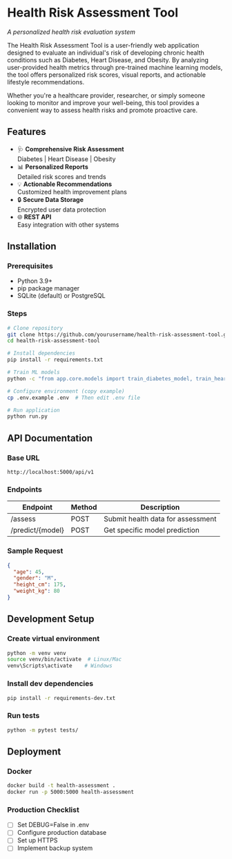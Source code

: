 # Health Risk Assessment Tool

*A personalized health risk evaluation system* 


The Health Risk Assessment Tool is a user-friendly web application designed to evaluate an individual's risk of developing chronic health conditions such as Diabetes, Heart Disease, and Obesity. By analyzing user-provided health metrics through pre-trained machine learning models, the tool offers personalized risk scores, visual reports, and actionable lifestyle recommendations.

Whether you're a healthcare provider, researcher, or simply someone looking to monitor and improve your well-being, this tool provides a convenient way to assess health risks and promote proactive care.

## Features

- 🩺 **Comprehensive Risk Assessment**  
  Diabetes | Heart Disease | Obesity
- 📊 **Personalized Reports**  
  Detailed risk scores and trends
- 💡 **Actionable Recommendations**  
  Customized health improvement plans
- 🔒 **Secure Data Storage**  
  Encrypted user data protection
- 🌐 **REST API**  
  Easy integration with other systems

## Installation

### Prerequisites
- Python 3.9+
- pip package manager
- SQLite (default) or PostgreSQL

### Steps
```bash
# Clone repository
git clone https://github.com/yourusername/health-risk-assessment-tool.git
cd health-risk-assessment-tool

# Install dependencies
pip install -r requirements.txt

# Train ML models
python -c "from app.core.models import train_diabetes_model, train_heart_disease_model, train_obesity_model; train_diabetes_model(); train_heart_disease_model(); train_obesity_model()"

# Configure environment (copy example)
cp .env.example .env  # Then edit .env file

# Run application
python run.py
```

## API Documentation

### Base URL
```
http://localhost:5000/api/v1
```

### Endpoints

| Endpoint         | Method | Description                        |
|------------------|--------|------------------------------------|
| /assess          | POST   | Submit health data for assessment |
| /predict/{model} | POST   | Get specific model prediction     |

### Sample Request
```json
{
  "age": 45,
  "gender": "M",
  "height_cm": 175,
  "weight_kg": 80
}
```

## Development Setup

### Create virtual environment
```bash
python -m venv venv
source venv/bin/activate  # Linux/Mac
venv\Scripts\activate    # Windows
```

### Install dev dependencies
```bash
pip install -r requirements-dev.txt
```

### Run tests
```bash
python -m pytest tests/
```

## Deployment

### Docker
```bash
docker build -t health-assessment .
docker run -p 5000:5000 health-assessment
```

### Production Checklist
- [ ] Set DEBUG=False in .env
- [ ] Configure production database
- [ ] Set up HTTPS
- [ ] Implement backup system

